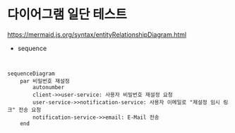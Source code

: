 # 다이어그램 일단 테스트

https://mermaid.js.org/syntax/entityRelationshipDiagram.html


* sequence
```mermaid


sequenceDiagram
    par 비밀번호 재설정
        autonumber
        client->>user-service: 사용자 비밀번호 재설정 요청
        user-service->>notification-service: 사용자 이메일로 "제설정 임시 링크" 전송 요청
        notification-service->>email: E-Mail 전송
    end


```

